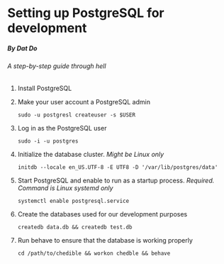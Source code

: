 # Setting up PostgreSQL for development 
##### By Dat Do

###### A step-by-step guide through hell

1. Install PostgreSQL
2. Make your user account a PostgreSQL admin

   ```sudo -u postgresl createuser -s $USER```
3. Log in as the PostgreSQL user

   ```sudo -i -u postgres```
4. Initialize the database cluster. *Might be Linux only*

   ```initdb --locale en_US.UTF-8 -E UTF8 -D '/var/lib/postgres/data'```
5. Start PostgreSQL and enable to run as a startup process. *Required. Command is Linux systemd only*

   ```systemctl enable postgresql.service``` 
6. Create the databases used for our development purposes

   ```createdb data.db && createdb test.db```
7. Run behave to ensure that the database is working properly

   ```cd /path/to/chedible && workon chedble && behave```
   
